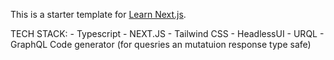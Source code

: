 This is a starter template for [Learn Next.js](https://nextjs.org/learn).


TECH STACK: 
    - Typescript
    - NEXT.JS
    - Tailwind CSS
    - HeadlessUI
    - URQL - GraphQL Code generator (for quesries an mutatuion response type safe)
